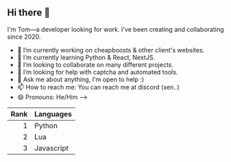 ## Hi there 👋

I'm Tom—a developer looking for work.
I've been creating and collaborating since 2020.

- 🔭 I’m currently working on cheapboosts & other client's websites.
- 🌱 I’m currently learning Python & React, NextJS.
- 👯 I’m looking to collaborate on many different projects.
- 🤔 I’m looking for help with captcha and automated tools.
- 💬 Ask me about anything, I'm open to help :)
- 📫 How to reach me: You can reach me at discord (xen._._)
- 😄 Pronouns: He/Him
-->




| Rank | Languages |
|-----:|-----------|
|     1| Python    |
|     2| Lua       |
|     3| Javascript|

<!--
**xanu001/xanu001** is a ✨ _special_ ✨ repository because its `README.md` (this file) appears on your GitHub profile.

Here are some ideas to get you started:

- 🔭 I’m currently working on ...
- 🌱 I’m currently learning ...
- 👯 I’m looking to collaborate on ...
- 🤔 I’m looking for help with ...
- 💬 Ask me about ...
- 📫 How to reach me: ...
- 😄 Pronouns: ...
- ⚡ Fun fact: ...
-->
